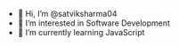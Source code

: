 - 👋 Hi, I’m @satviksharma04
- 👀 I’m interested in Software Development
- 🌱 I’m currently learning JavaScript


<!---
satviksharma04/satviksharma04 is a ✨ special ✨ repository because its `README.md` (this file) appears on your GitHub profile.
You can click the Preview link to take a look at your changes.
--->
